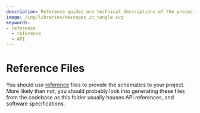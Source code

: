 ```yaml
---
description: Reference guides are technical descriptions of the project.
image: /img/libraries/messages_in_tangle.svg
keywords:
- reference
  - reference
  - API
---
```


# Reference Files

You should use [reference](https://diataxis.fr/reference/) files to provide the schematics to your project. More likely
than not, you should probably look into generating these files from the codebase as this folder usually houses API
references, and software specifications.
